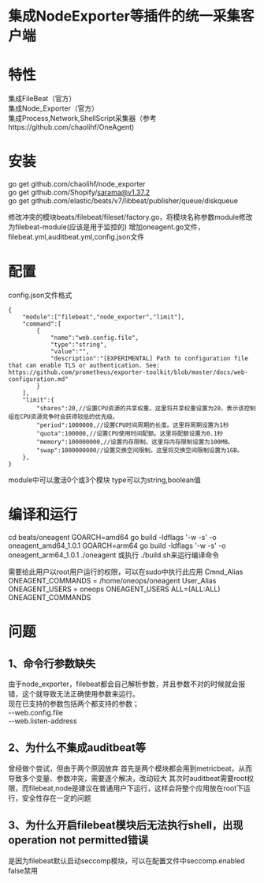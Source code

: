 # 集成NodeExporter等插件的统一采集客户端

# 特性
集成FileBeat（官方）  
集成Node_Exporter（官方）  
集成Process,Network,ShellScript采集器（参考https://github.com/chaolihf/OneAgent)  

# 安装
go get github.com/chaolihf/node_exporter  
go get github.com/Shopify/sarama@v1.37.2  
go get github.com/elastic/beats/v7/libbeat/publisher/queue/diskqueue  

修改冲突的模块beats/filebeat/fileset/factory.go，将模块名称参数module修改为filebeat-module(应该是用于监控的)
增加oneagent.go文件，filebeat.yml,auditbeat.yml,config.json文件

# 配置
config.json文件格式
```
{
    "module":["filebeat","node_exporter","limit"],
    "command":[
        {
            "name":"web.config.file",
            "type":"string",
            "value":"",
            "description":"[EXPERIMENTAL] Path to configuration file that can enable TLS or authentication. See: https://github.com/prometheus/exporter-toolkit/blob/master/docs/web-configuration.md"
        }
    ],
    "limit":{
        "shares":20,//设置CPU资源的共享权重。这里将共享权重设置为20，表示该控制组在CPU资源竞争时会获得较低的优先级。
	    "period":1000000,//设置CPU时间周期的长度。这里将周期设置为1秒
	    "quota":100000,//设置CPU使用时间配额。这里将配额设置为0.1秒
	    "memory":100000000,//设置内存限制。这里将内存限制设置为100MB。
	    "swap":1000000000//设置交换空间限制。这里将交换空间限制设置为1GB。
    },
}
```

module中可以激活0个或3个模块
type可以为string,boolean值

# 编译和运行
cd beats/oneagent
GOARCH=amd64 go build -ldflags '-w -s'  -o oneagent_amd64_1.0.1
GOARCH=arm64 go build -ldflags '-w -s'  -o oneagent_arm64_1.0.1
./oneagent
或执行
./build.sh来运行编译命令

需要给此用户以root用户运行的权限，可以在sudo中执行此应用
Cmnd_Alias ONEAGENT_COMMANDS = /home/oneops/oneagent
User_Alias ONEAGENT_USERS = oneops
ONEAGENT_USERS    ALL=(ALL:ALL) ONEAGENT_COMMANDS


# 问题
## 1、命令行参数缺失
由于node_exporter，filebeat都会自己解析参数，并且参数不对的时候就会报错，这个就导致无法正确使用参数来运行。  
现在已支持的参数包括两个都支持的参数；  
--web.config.file  
--web.listen-address  

## 2、为什么不集成auditbeat等
曾经做个尝试，但由于两个原因放弃 
首先是两个模块都会用到metricbeat，从而导致多个变量、参数冲突，需要逐个解决，改动较大
其次时auditbeat需要root权限，而filebeat,node是建议在普通用户下运行，这样会将整个应用放在root下运行，安全性存在一定的问题

## 3、为什么开启filebeat模块后无法执行shell，出现operation not permitted错误
是因为filebeat默认启动seccomp模块，可以在配置文件中seccomp.enabled false禁用